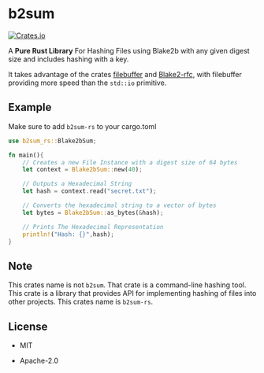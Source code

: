 # b2sum

[![Crates.io](https://img.shields.io/crates/v/b2sum-rs?style=flat-square)](https://crates.io/crates/b2sum-rs)

A **Pure Rust Library** For Hashing Files using Blake2b with any given digest size and includes hashing with a key.

It takes advantage of the crates [filebuffer](https://github.com/ruuda/filebuffer) and [Blake2-rfc](https://crates.io/crates/blake2-rfc), with filebuffer providing more speed than the `std::io` primitive.

## Example

Make sure to add `b2sum-rs` to your cargo.toml

```rust
use b2sum_rs::Blake2bSum;

fn main(){
    // Creates a new File Instance with a digest size of 64 bytes
    let context = Blake2bSum::new(40);

    // Outputs a Hexadecimal String
    let hash = context.read("secret.txt");

    // Converts the hexadecimal string to a vector of bytes
    let bytes = Blake2bSum::as_bytes(&hash);

    // Prints The Hexadecimal Representation
    println!("Hash: {}",hash);
}
```

## Note

This crates name is not `b2sum`. That crate is a command-line hashing tool. This crate is a library that provides API for implementing hashing of files into other projects. This crates name is `b2sum-rs`.

## License

* MIT

* Apache-2.0
